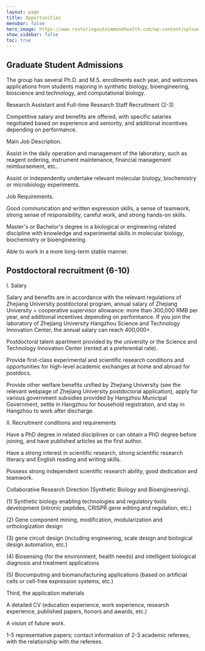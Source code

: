 ```yaml
---
layout: page
title: Opportunities
menubar: false
hero_image: https://www.restoringautoimmunehealth.com/wp-content/uploads/2019/01/DNA-image-1080x640.jpg
show_sidebar: false
toc: true
---
```


## Graduate Student Admissions
The group has several Ph.D. and M.S. enrollments each year, and welcomes applications from students majoring in synthetic biology, bioengineering, bioscience and technology, and computational biology.

Research Assistant and Full-time Research Staff Recruitment (2-3)

Competitive salary and benefits are offered, with specific salaries negotiated based on experience and seniority, and additional incentives depending on performance.

Main Job Description.

Assist in the daily operation and management of the laboratory, such as reagent ordering, instrument maintenance, financial management reimbursement, etc..

Assist or independently undertake relevant molecular biology, biochemistry or microbiology experiments.

Job Requirements.

Good communication and written expression skills, a sense of teamwork, strong sense of responsibility, careful work, and strong hands-on skills.

Master's or Bachelor's degree in a biological or engineering related discipline with knowledge and experimental skills in molecular biology, biochemistry or bioengineering.

Able to work in a more long-term stable manner.

## Postdoctoral recruitment (6-10)
I. Salary

Salary and benefits are in accordance with the relevant regulations of Zhejiang University postdoctoral program, annual salary of Zhejiang University + cooperative supervisor allowance: more than 300,000 RMB per year, and additional incentives depending on performance. If you join the laboratory of Zhejiang University Hangzhou Science and Technology Innovation Center, the annual salary can reach 400,000+.

Postdoctoral talent apartment provided by the university or the Science and Technology Innovation Center (rented at a preferential rate).

Provide first-class experimental and scientific research conditions and opportunities for high-level academic exchanges at home and abroad for postdocs.

Provide other welfare benefits unified by Zhejiang University (see the relevant webpage of Zhejiang University postdoctoral application), apply for various government subsidies provided by Hangzhou Municipal Government, settle in Hangzhou for household registration, and stay in Hangzhou to work after discharge.

II. Recruitment conditions and requirements

Have a PhD degree in related disciplines or can obtain a PhD degree before joining, and have published articles as the first author.

Have a strong interest in scientific research, strong scientific research literacy and English reading and writing skills.

Possess strong independent scientific research ability, good dedication and teamwork.

Collaborative Research Direction (Synthetic Biology and Bioengineering).

(1) Synthetic biology enabling technologies and regulatory tools development (intronic peptides, CRISPR gene editing and regulation, etc.)

(2) Gene component mining, modification, modularization and orthologization design

(3) gene circuit design (including engineering, scale design and biological design automation, etc.)

(4) Biosensing (for the environment, health needs) and intelligent biological diagnosis and treatment applications

(5) Biocomputing and biomanufacturing applications (based on artificial cells or cell-free expression systems, etc.)

Third, the application materials

A detailed CV (education experience, work experience, research experience, published papers, honors and awards, etc.)

A vision of future work.

1-5 representative papers; contact information of 2-3 academic referees, with the relationship with the referees.